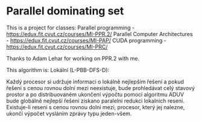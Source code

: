 Parallel dominating set
==================

This is a project for classes:
Parallel programming - https://edux.fit.cvut.cz/courses/MI-PPR.2/
Parallel Computer Architectures - https://edux.fit.cvut.cz/courses/MI-PAP/
CUDA programming - https://edux.fit.cvut.cz/courses/MI-PRC/

Thanks to Adam Lehar for working on PPR.2 with me.


This algorithm is: Lokální (L-PBB-DFS-D):


Každý procesor si udržuje informaci o lokálně nejlepším řešení a pokud řešení s cenou rovnou dolní mezi neexistuje, bude prohledávat celý stavový prostor a po distribuovaném ukončení výpočtu pomocí algoritmu ADUV bude globálně nejlepší řešení ziskano paralelni redukci lokalnich reseni. Existuje-li reseni s cenou rovnou dolni mezi, procesor, který jej nalezne, ukončí výpočet vysláním zprávy typu jeden-všem.

